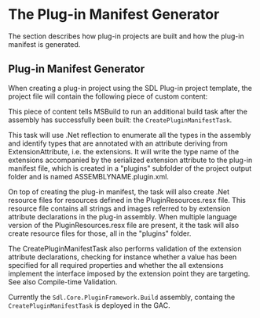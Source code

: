 The Plug-in Manifest Generator
======
The section describes how plug-in projects are built and how the plug-in manifest is generated.

Plug-in Manifest Generator
----
When creating a plug-in project using the SDL Plug-in project template, the project file will contain the following piece of custom content:

This piece of content tells MSBuild to run an additional build task after the assembly has successfully been built: the `CreatePluginManifestTask`.

This task will use .Net reflection to enumerate all the types in the assembly and identify types that are annotated with an attribute deriving from ExtensionAttribute, i.e. the extensions. It will write the type name of the extensions accompanied by the serialized extension attribute to the plug-in manifest file, which is created in a "plugins" subfolder of the project output folder and is named ASSEMBLYNAME.plugin.xml.

On top of creating the plug-in manifest, the task will also create .Net resource files for resources defined in the PluginResources.resx file. This resource file contains all strings and images referred to by extension attribute declarations in the plug-in assembly. When multiple language version of the PluginResources.resx file are present, it the task will also create resource files for those, all in the "plugins" folder.

The CreatePluginManifestTask also performs validation of the extension attribute declarations, checking for instance whether a value has been specified for all required properties and whether the all extensions implement the interface imposed by the extension point they are targeting. See also Compile-time Validation.

Currently the `Sdl.Core.PluginFramework.Build` assembly, containg the `CreatePluginManifestTask` is deployed in the GAC.